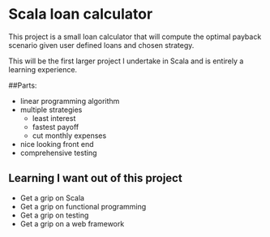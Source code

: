 # Scala loan calculator

This project is a small loan calculator that will compute the optimal payback scenario given user defined loans and chosen strategy.

This will be the first larger project I undertake in Scala and is entirely a learning experience.


##Parts:
  * linear programming algorithm
  * multiple strategies
    * least interest
    * fastest payoff
    * cut monthly expenses
  * nice looking front end
  * comprehensive testing

## Learning I want out of this project
  * Get a grip on Scala
  * Get a grip on functional programming
  * Get a grip on testing
  * Get a grip on a web framework 



















